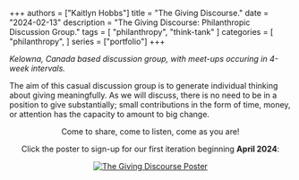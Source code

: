 +++
authors = ["Kaitlyn Hobbs"]
title = "The Giving Discourse."
date = "2024-02-13"
description = "The Giving Discourse: Philanthropic Discussion Group."
tags = [
    "philanthropy",
    "think-tank"
]
categories = [
    "philanthropy",
]
series = ["portfolio"]
+++

*Kelowna, Canada based discussion group, with meet-ups occuring in 4-week intervals.*

The aim of this casual discussion group is to generate individual thinking about giving meaningfully. As we will discuss, there is no need to be in a position to give substantially; small contributions in the form of time, money, or attention has the capacity to amount to big change.

<div style="text-align:center"> 

Come to share, come to listen, come as you are!

Click the poster to sign-up for our first iteration beginning **April 2024**: 

[![The Giving Discourse Poster](/images/tgd-poster-2024.png)](https://docs.google.com/forms/d/e/1FAIpQLSd4RGJrOlcFyUfufcG-RDORvc1Ww-2g8c9t6jFlus7TXE0-CQ/viewform?embedded=true) 

</div>

<!-- <iframe src="https://docs.google.com/forms/d/e/1FAIpQLSd4RGJrOlcFyUfufcG-RDORvc1Ww-2g8c9t6jFlus7TXE0-CQ/viewform?embedded=true" width="640" height="2202" frameborder="0" marginheight="0" marginwidth="0">Loading…</iframe> -->